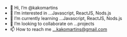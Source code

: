 - 👋 Hi, I’m @kakomartins
- 👀 I’m interested in ...Javascript, ReactJS, Nods.js
- 🌱 I’m currently learning ...Javascript, ReactJS, Nods.js
- 💞️ I’m looking to collaborate on ...projects
- 📫 How to reach me ...kakomartins@gmail.com

<!---
kakomartins/kakomartins is a ✨ special ✨ repository because its `README.md` (this file) appears on your GitHub profile.
You can click the Preview link to take a look at your changes.
--->
